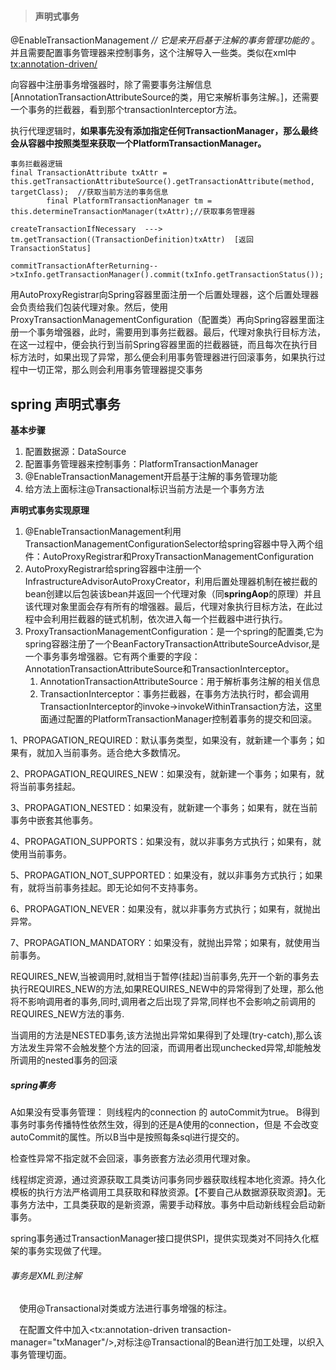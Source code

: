 > #### 		声明式事务

@EnableTransactionManagement *// 它是来开启基于注解的事务管理功能的* 。并且需要配置事务管理器来控制事务，这个注解导入一些类。类似在xml中  <tx:annotation-driven/>

向容器中注册事务增强器时，除了需要事务注解信息[AnnotationTransactionAttributeSource的类，用它来解析事务注解。]，还需要一个事务的拦截器，看到那个transactionInterceptor方法。

执行代理逻辑时，**如果事先没有添加指定任何TransactionManager，那么最终会从容器中按照类型来获取一个PlatformTransactionManager。**

```
事务拦截器逻辑
final TransactionAttribute txAttr = this.getTransactionAttributeSource().getTransactionAttribute(method, targetClass);  //获取当前方法的事务信息
        final PlatformTransactionManager tm = this.determineTransactionManager(txAttr);//获取事务管理器

createTransactionIfNecessary  ---> tm.getTransaction((TransactionDefinition)txAttr)  [返回TransactionStatus]

commitTransactionAfterReturning-->txInfo.getTransactionManager().commit(txInfo.getTransactionStatus());

```

用AutoProxyRegistrar向Spring容器里面注册一个后置处理器，这个后置处理器会负责给我们包装代理对象。然后，使用ProxyTransactionManagementConfiguration（配置类）再向Spring容器里面注册一个事务增强器，此时，需要用到事务拦截器。最后，代理对象执行目标方法，在这一过程中，便会执行到当前Spring容器里面的拦截器链，而且每次在执行目标方法时，如果出现了异常，那么便会利用事务管理器进行回滚事务，如果执行过程中一切正常，那么则会利用事务管理器提交事务

## spring 声明式事务

**基本步骤**

1. 配置数据源：DataSource
2. 配置事务管理器来控制事务：PlatformTransactionManager
3. @EnableTransactionManagement开启基于注解的事务管理功能
4. 给方法上面标注@Transactional标识当前方法是一个事务方法

**声明式事务实现原理**

1. @EnableTransactionManagement利用TransactionManagementConfigurationSelector给spring容器中导入两个组件：AutoProxyRegistrar和ProxyTransactionManagementConfiguration
2. AutoProxyRegistrar给spring容器中注册一个InfrastructureAdvisorAutoProxyCreator，利用后置处理器机制在被拦截的bean创建以后包装该bean并返回一个代理对象（同**springAop**的原理）并且该代理对象里面会存有所有的增强器。最后，代理对象执行目标方法，在此过程中会利用拦截器的链式机制，依次进入每一个拦截器中进行执行。
3. ProxyTransactionManagementConfiguration：是一个spring的配置类,它为spring容器注册了一个BeanFactoryTransactionAttributeSourceAdvisor,是一个事务事务增强器。它有两个重要的字段：AnnotationTransactionAttributeSource和TransactionInterceptor。
   1. AnnotationTransactionAttributeSource：用于解析事务注解的相关信息
   2. TransactionInterceptor：事务拦截器，在事务方法执行时，都会调用TransactionInterceptor的invoke->invokeWithinTransaction方法，这里面通过配置的PlatformTransactionManager控制着事务的提交和回滚。





 1、PROPAGATION_REQUIRED：默认事务类型，如果没有，就新建一个事务；如果有，就加入当前事务。适合绝大多数情况。

  2、PROPAGATION_REQUIRES_NEW：如果没有，就新建一个事务；如果有，就将当前事务挂起。

  3、PROPAGATION_NESTED：如果没有，就新建一个事务；如果有，就在当前事务中嵌套其他事务。

  4、PROPAGATION_SUPPORTS：如果没有，就以非事务方式执行；如果有，就使用当前事务。

  5、PROPAGATION_NOT_SUPPORTED：如果没有，就以非事务方式执行；如果有，就将当前事务挂起。即无论如何不支持事务。

  6、PROPAGATION_NEVER：如果没有，就以非事务方式执行；如果有，就抛出异常。

  7、PROPAGATION_MANDATORY：如果没有，就抛出异常；如果有，就使用当前事务。

REQUIRES_NEW,当被调用时,就相当于暂停(挂起)当前事务,先开一个新的事务去执行REQUIRES_NEW的方法,如果REQUIRES_NEW中的异常得到了处理，那么他将不影响调用者的事务,同时,调用者之后出现了异常,同样也不会影响之前调用的REQUIRES_NEW方法的事务.

当调用的方法是NESTED事务,该方法抛出异常如果得到了处理(try-catch),那么该方法发生异常不会触发整个方法的回滚，而调用者出现unchecked异常,却能触发所调用的nested事务的回滚



##### spring事务

A如果没有受事务管理：  则线程内的connection 的 autoCommit为true。
B得到事务时事务传播特性依然生效，得到的还是A使用的connection，但是 不会改变autoCommit的属性。所以B当中是按照每条sql进行提交的。

检查性异常不指定就不会回滚，事务嵌套方法必须用代理对象。

线程绑定资源，通过资源获取工具类访问事务同步器获取线程本地化资源。持久化模板的执行方法严格调用工具获取和释放资源。【不要自己从数据源获取资源】。无事务方法中，工具类获取的是新资源，需要手动释放。事务中启动新线程会启动新事务。

spring事务通过TransactionManager接口提供SPI，提供实现类对不同持久化框架的事务实现做了代理。	

###### 事务是XML到注解

　使用@Transactional对类或方法进行事务增强的标注。

　在配置文件中加入<tx:annotation-driven transaction-manager="txManager"/>,对标注@Transactional的Bean进行加工处理，以织入事务管理切面。







